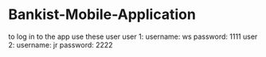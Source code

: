 # Bankist-Mobile-Application
to log in to the app use these user 
user 1: username: ws password: 1111
user 2: username: jr password: 2222
